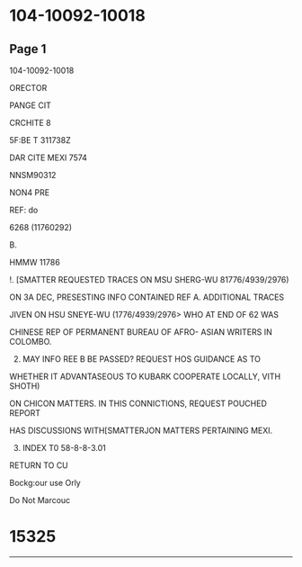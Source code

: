 # 104-10092-10018

## Page 1

104-10092-10018

ORECTOR

PANGE CIT

CRCHITE 8

5F:BE T 311738Z

DAR CITE MEXI 7574

NNSM90312

NON4 PRE

REF: do

6268 (11760292)

B.

HMMW 11786

!. [SMATTER REQUESTED TRACES ON MSU SHERG-WU 81776/4939/2976)

ON 3A DEC, PRESESTING INFO CONTAINED REF A. ADDITIONAL TRACES

JIVEN ON HSU SNEYE-WU (1776/4939/2976> WHO AT END OF 62 WAS

CHINESE REP OF PERMANENT BUREAU OF AFRO- ASIAN WRITERS IN COLOMBO.

2. MAY INFO REE B BE PASSED? REQUEST HOS GUIDANCE AS TO

WHETHER IT ADVANTASEOUS TO KUBARK COOPERATE LOCALLY, VITH SHOTH)

ON CHICON MATTERS. IN THIS CONNICTIONS, REQUEST POUCHED REPORT

HAS DISCUSSIONS WITH[SMATTERJON MATTERS PERTAINING MEXI.

3. INDEX T0 58-8-8-3.01

RETURN TO CU

Bockg:our use Orly

Do Not Marcouc

# 15325

---

